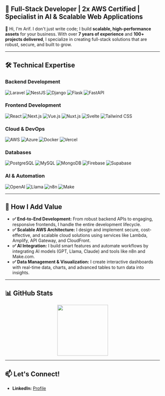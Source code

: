 ## 🚀 Full-Stack Developer | 2x AWS Certified | Specialist in AI & Scalable Web Applications

👋 Hi, I'm Arif. I don't just write code; I build **scalable, high-performance assets** for your business. With over **7 years of experience** and **100+ projects delivered**, I specialize in creating full-stack solutions that are robust, secure, and built to grow.

---

## 🛠️ Technical Expertise

### **Backend Development**
![Laravel](https://img.shields.io/badge/Laravel-FF2D20?style=for-the-badge&logo=laravel&logoColor=white)
![NestJS](https://img.shields.io/badge/NestJS-E0234E?style=for-the-badge&logo=nestjs&logoColor=white)
![Django](https://img.shields.io/badge/Django-092E20?style=for-the-badge&logo=django&logoColor=white)
![Flask](https://img.shields.io/badge/Flask-000000?style=for-the-badge&logo=flask&logoColor=white)
![FastAPI](https://img.shields.io/badge/FastAPI-009688?style=for-the-badge&logo=fastapi&logoColor=white)

### **Frontend Development**
![React](https://img.shields.io/badge/React-20232A?style=for-the-badge&logo=react&logoColor=61DAFB)
![Next.js](https://img.shields.io/badge/Next.js-000000?style=for-the-badge&logo=next.js&logoColor=white)
![Vue.js](https://img.shields.io/badge/Vue.js-4FC08D?style=for-the-badge&logo=vue.js&logoColor=white)
![Nuxt.js](https://img.shields.io/badge/Nuxt.js-00C58E?style=for-the-badge&logo=nuxt.js&logoColor=white)
![Svelte](https://img.shields.io/badge/Svelte-FF3E00?style=for-the-badge&logo=svelte&logoColor=white)
![Tailwind CSS](https://img.shields.io/badge/Tailwind_CSS-38B2AC?style=for-the-badge&logo=tailwind-css&logoColor=white)

### **Cloud & DevOps**
![AWS](https://img.shields.io/badge/AWS-FF9900?style=for-the-badge&logo=amazonaws&logoColor=white)
![Azure](https://img.shields.io/badge/Azure-0078D4?style=for-the-badge&logo=microsoftazure&logoColor=white)
![Docker](https://img.shields.io/badge/Docker-2496ED?style=for-the-badge&logo=docker&logoColor=white)
![Vercel](https://img.shields.io/badge/Vercel-000000?style=for-the-badge&logo=vercel&logoColor=white)

### **Databases**
![PostgreSQL](https://img.shields.io/badge/PostgreSQL-316192?style=for-the-badge&logo=postgresql&logoColor=white)
![MySQL](https://img.shields.io/badge/MySQL-4479A1?style=for-the-badge&logo=mysql&logoColor=white)
![MongoDB](https://img.shields.io/badge/MongoDB-47A248?style=for-the-badge&logo=mongodb&logoColor=white)
![Firebase](https://img.shields.io/badge/Firebase-FFCA28?style=for-the-badge&logo=firebase&logoColor=black)
![Supabase](https://img.shields.io/badge/Supabase-3ECF8E?style=for-the-badge&logo=supabase&logoColor=white)

### **AI & Automation**
![OpenAI](https://img.shields.io/badge/OpenAI-412991?style=for-the-badge&logo=openai&logoColor=white)
![Llama](https://img.shields.io/badge/Meta_Llama-FFB300?style=for-the-badge)
![n8n](https://img.shields.io/badge/n8n-000000?style=for-the-badge&logo=n8n&logoColor=white)
![Make](https://img.shields.io/badge/Make-000000?style=for-the-badge)

---

## 🌟 How I Add Value

- **✅ End-to-End Development:** From robust backend APIs to engaging, responsive frontends, I handle the entire development lifecycle.
- **✅ Scalable AWS Architecture:** I design and implement secure, cost-effective, and scalable cloud solutions using services like Lambda, Amplify, API Gateway, and CloudFront.
- **✅ AI Integration:** I build smart features and automate workflows by integrating AI models (GPT, Llama, Claude) and tools like n8n and Make.com.
- **✅ Data Management & Visualization:** I create interactive dashboards with real-time data, charts, and advanced tables to turn data into insights.

---

## 📊 GitHub Stats
<p align="center">
  <a href="https://github.com/arif-js">
    <img height="165em" src="https://github-readme-stats.vercel.app/api/top-langs/?username=arif-js&theme=default&show_icons=true&hide_border=true&layout=compact" />
  </a>
</p>

---

## 📫 Let's Connect!

*   **LinkedIn:** [Profile](https://www.linkedin.com/in/arif-ul-i-716517149/)

